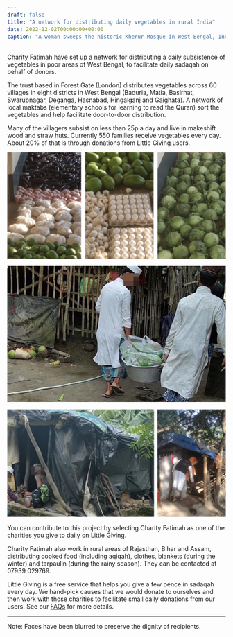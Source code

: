 ```yaml
---
draft: false
title: "A network for distributing daily vegetables in rural India"
date: 2022-12-02T00:00:00+00:00
caption: "A woman sweeps the historic Kherur Mosque in West Bengal, India"
---
```


Charity Fatimah have set up a network for distributing a daily subsistence of vegetables in poor areas of West Bengal, to facilitate daily sadaqah on behalf of donors.

The trust based in Forest Gate (London) distributes vegetables across 60 villages in eight districts in West Bengal (Baduria, Matia, Basirhat, Swarupnagar, Deganga, Hasnabad, Hingalganj and Gaighata). A network of local maktabs (elementary schools for learning to read the Quran) sort the vegetables and help facilitate door-to-door distribution.

Many of the villagers subsist on less than 25p a day and live in makeshift wood and straw huts. Currently 550 families receive vegetables every day. About 20% of that is through donations from Little Giving users.

![Vegetables being sorted at a maktab for distribution](a.jpg)

![Volunteers carry sorted bags of vegetables for distribution](c.jpg)

![Volunteers drop bags of vegetables at makeshift homes](b.jpg)

You can contribute to this project by selecting Charity Fatimah as one of the charities you give to daily on Little Giving.

Charity Fatimah also work in rural areas of Rajasthan, Bihar and Assam, distributing cooked food (including aqiqah), clothes, blankets (during the winter) and tarpaulin (during the rainy season). They can be contacted at 07939 029769.

Little Giving is a free service that helps you give a few pence in sadaqah every day. We hand-pick causes that we would donate to ourselves and then work with those charities to facilitate small daily donations from our users. See our [FAQs](https://www.littlegiving.org/support) for more details.

---

Note: Faces have been blurred to preserve the dignity of recipients.